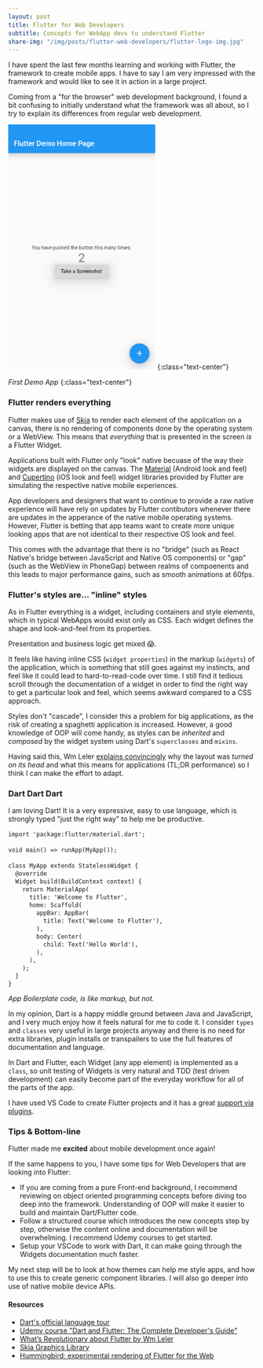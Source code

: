 ```yaml
---
layout: post
title: Flutter for Web Developers
subtitle: Concepts for WebApp devs to understand Flutter
share-img: "/img/posts/flutter-web-developers/flutter-logo-img.jpg"
---
```

I have spent the last few months learning and working with Flutter, the framework to create mobile apps. I have to say I am very impressed with the framework and would like to see it in action in a large project.

Coming from a "for the browser" web development background, I found a bit confusing to initially understand what the framework was all about, so I try to explain its differences from regular web development.

<img src="/img/posts/flutter-web-developers/home-demo-app.png" style="max-width: 300px;">
{:class="text-center"}

*First Demo App*
{:class="text-center"}

### Flutter renders everything

Flutter makes use of [Skia](https://skia.org/dev/flutter) to render each element of the application on a canvas, there is no rendering of components done by the operating system or a WebView. This means that *everything* that is presented in the screen *is* a Flutter Widget.

Applications built with Flutter only "look" native becuase of the way their widgets are displayed on the canvas. The [Material](https://flutter.dev/docs/development/ui/widgets/material) (Android look and feel) and [Cupertino](https://flutter.dev/docs/development/ui/widgets/cupertino) (iOS look and feel) widget libraries provided by Flutter are simulating the respective native mobile experiences.

App developers and designers that want to continue to provide a raw native experience will have rely on updates by Flutter contibutors whenever there are updates in the apperance of the native mobile operating systems. However, Flutter is betting that app teams want to create more unique looking apps that are not identical to their respective OS look and feel.

This comes with the advantage that there is no "bridge" (such as React Native's bridge between JavaScript and Native OS components) or "gap" (such as the WebView in PhoneGap) between realms of compoenents and this leads to major performance gains, such as smooth animations at 60fps.

### Flutter's styles are... "inline" styles

As in Flutter everything is a widget, including containers and style elements, which in typical WebApps would exist only as CSS. Each widget defines the shape and look-and-feel from its properties.

Presentation and business logic get mixed 😱.

It feels like having inline CSS (`widget properties`) in the markup (`widgets`) of the application, which is something that still goes against my instincts, and feel like it could lead to hard-to-read-code over time. I still find it tedious scroll through the documentation of a widget in order to find the right way to get a particular look and feel, which seems awkward compared to a CSS approach.

Styles don't "cascade", I consider this a problem for big applications, as the risk of creating a spaghetti application is increased. However, a good knowledge of OOP will come handy, as styles can be *inherited* and *composed* by the widget system using Dart's `superclasses` and `mixins`.

Having said this, Wm Leler [explains convincingly](https://hackernoon.com/whats-revolutionary-about-flutter-946915b09514) why the layout was *turned on its head* and what this means for applications (TL;DR performance) so I think I can make the effort to adapt.

### Dart Dart Dart

I am loving Dart! It is a very expressive, easy to use language, which is strongly typed "just the right way" to help me be productive.

```
import 'package:flutter/material.dart';

void main() => runApp(MyApp());

class MyApp extends StatelessWidget {
  @override
  Widget build(BuildContext context) {
    return MaterialApp(
      title: 'Welcome to Flutter',
      home: Scaffold(
        appBar: AppBar(
          title: Text('Welcome to Flutter'),
        ),
        body: Center(
          child: Text('Hello World'),
        ),
      ),
    );
  }
}
```
*App Boilerplate code, is like markup, but not.*

In my opinion, Dart is a happy middle ground between Java and JavaScript, and I very much enjoy how it feels natural for me to code it. I consider `types` and `classes` very useful in large projects anyway and there is no need for extra libraries, plugin installs or transpailers to use the full features of documentation and language.

In Dart and Flutter, each Widget (any app element) is implemented as a `class`, so unit testing of Widgets is very natural and TDD (test driven development) can easily become part of the everyday workflow for all of the parts of the app.

I have used VS Code to create Flutter projects and it has a great [support via plugins](https://github.com/Dart-Code/Dart-Code).

### Tips & Bottom-line

Flutter made me **excited** about mobile development once again!

If the same happens to you, I have some tips for Web Developers that are looking into Flutter:

- If you are coming from a pure Front-end background, I recommend reviewing on object oriented programming concepts before diving too deep into the framework. Understanding of OOP will make it easier to build and maintain Dart/Flutter code.
- Follow a structured course which introduces the new concepts step by step, otherwise the content online and documentation will be overwhelming. I recommend Udemy courses to get started.
- Setup your VSCode to work with Dart, it can make going through the Widgets documentation much faster.

My next step will be to look at how themes can help me style apps, and how to use this to create generic component libraries. I will also go deeper into use of native mobile device APIs.

#### Resources

- [Dart's official language tour](https://www.dartlang.org/guides/language/language-tour)
- [Udemy course "Dart and Flutter: The Complete Developer's Guide"](https://www.udemy.com/dart-and-flutter-the-complete-developers-guide/)
- [What’s Revolutionary about Flutter
 by Wm Leler](https://hackernoon.com/whats-revolutionary-about-flutter-946915b09514)
- [Skia Graphics Library](https://skia.org/)
- [Hummingbird: experimental rendering of Flutter for the Web](https://medium.com/flutter-io/hummingbird-building-flutter-for-the-web-e687c2a023a8)